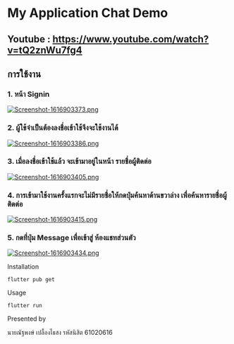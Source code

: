 # My Application Chat Demo

## Youtube : https://www.youtube.com/watch?v=tQ2znWu7fg4

## การใช้งาน

### 1. หน้า Signin 


[![Screenshot-1616903373.png](https://i.postimg.cc/8C65s2bL/Screenshot-1616903373.png)](https://postimg.cc/XZn3zDmv)

### 2. ผู้ใช้จำเป็นต้องลงชื่อเข้าใช้จึงจะใช้งานได้


[![Screenshot-1616903386.png](https://i.postimg.cc/fLz61Xkk/Screenshot-1616903386.png)](https://postimg.cc/zLQtgyC1)

### 3. เมื่อลงชื่อเข้าใช้แล้ว จะเข้ามาอยู่ในหน้า รายชื่อผู้ติดต่อ


[![Screenshot-1616903405.png](https://i.postimg.cc/MKQrPttd/Screenshot-1616903405.png)](https://postimg.cc/LnmThtc1)

### 4. การเข้ามาใช้งานครั้งแรกจะไม่มีรายชื่อให้กดปุ่มค้นหาด้านขวาล่าง เพื่อค้นหารายชื่อผู้ติดต่อ


[![Screenshot-1616903415.png](https://i.postimg.cc/vm3PgKHH/Screenshot-1616903415.png)](https://postimg.cc/bGS043tK)

### 5. กดที่ปุ่ม Message เพื่อเข้าสู่ ห้องแชทส่วนตัว


[![Screenshot-1616903434.png](https://i.postimg.cc/PxKPkm47/Screenshot-1616903434.png)](https://postimg.cc/0MM8YKhG)



Installation

```
flutter pub get
```
Usage 

```
flutter run
```
Presented by 

นายณัฐพงษ์ เปลื้องไธสง รหัสนิสิต 61020616
